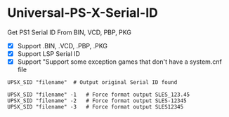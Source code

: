 # Universal-PS-X-Serial-ID
Get PS1 Serial ID From BIN, VCD, PBP, PKG

- [x] Support .BIN, .VCD, .PBP, .PKG
- [x] Support LSP Serial ID
- [X] Support "Support some exception games that don't have a system.cnf file

```
UPSX_SID "filename"  # Output original Serial ID found

UPSX_SID "filename" -1   # Force format output SLES_123.45
UPSX_SID "filename" -2   # Force format output SLES-12345
UPSX_SID "filename" -3   # Force format output SLES12345
```

